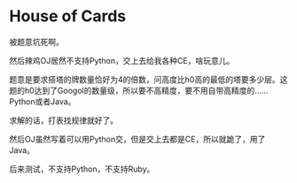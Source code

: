 # House of Cards

被题意坑死啊。

然后辣鸡OJ居然不支持Python，交上去给我各种CE，啥玩意儿。

题意是要求搭塔的牌数量恰好为4的倍数，问高度比h0高的最低的塔要多少层。这题的h0达到了Googol的数量级，所以要不高精度，要不用自带高精度的……Python或者Java。

求解的话，打表找规律就好了。

然后OJ虽然写着可以用Python交，但是交上去都是CE，所以就跪了，用了Java。

后来测试，不支持Python，不支持Ruby。
